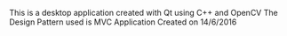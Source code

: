 This is a desktop application created with Qt using C++ and OpenCV
The Design Pattern used is MVC
Application Created on 14/6/2016
